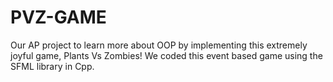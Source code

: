 # PVZ-GAME
Our AP project to learn more about OOP by implementing this extremely joyful game, Plants Vs Zombies!
We coded this event based game using the SFML library in Cpp.

